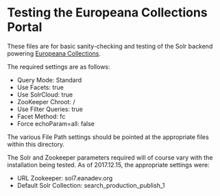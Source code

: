 # Testing the Europeana Collections Portal

These files are for basic sanity-checking and testing of the Solr backend powering [Europeana Collections](https://www.europeana.eu/portal/en).

The required settings are as follows:

* Query Mode: Standard
* Use Facets: true
* Use SolrCloud: true
* ZooKeeper Chroot: /
* Use Filter Queries: true
* Facet Method: fc
* Force echoParam=all: false

The various File Path settings should be pointed at the appropriate files within this directory.

The Solr and Zookeeper parameters required will of course vary with the installation being tested. As of 2017.12.15, the appropriate settings were:

* URL Zookeeper: sol7.eanadev.org
* Default Solr Collection: search_production_publish_1
